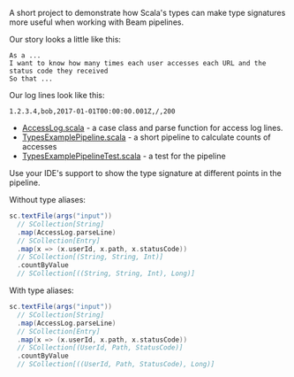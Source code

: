A short project to demonstrate how Scala's types can make type signatures more useful when working with Beam pipelines.

Our story looks a little like this:

    As a ...
    I want to know how many times each user accesses each URL and the status code they received
    So that ...

Our log lines look like this:

    1.2.3.4,bob,2017-01-01T00:00:00.001Z,/,200

- [AccessLog.scala](src/main/scala/works/tempered/examples/AccessLog.scala) - a case class and parse function for access log lines.
- [TypesExamplePipeline.scala](src/main/scala/works/tempered/examples/TypesExamplePipeline.scala) - a short pipeline to calculate counts of accesses
- [TypesExamplePipelineTest.scala](src/test/scala/works/tempered/examples/TypesExamplePipelineTest.scala) - a test for the pipeline

Use your IDE's support to show the type signature at different points in the pipeline.

Without type aliases:

```scala
sc.textFile(args("input"))
  // SCollection[String]
  .map(AccessLog.parseLine)
  // SCollection[Entry]
  .map(x => (x.userId, x.path, x.statusCode))
  // SCollection[(String, String, Int)]
  .countByValue
  // SCollection[((String, String, Int), Long)]
```

With type aliases:

```scala
sc.textFile(args("input"))
  // SCollection[String]
  .map(AccessLog.parseLine)
  // SCollection[Entry]
  .map(x => (x.userId, x.path, x.statusCode))
  // SCollection[(UserId, Path, StatusCode)]
  .countByValue
  // SCollection[((UserId, Path, StatusCode), Long)]
```
